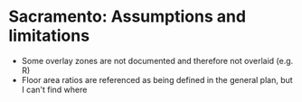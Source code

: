 # Sacramento: Assumptions and limitations

- Some overlay zones are not documented and therefore not overlaid (e.g. R)
- Floor area ratios are referenced as being defined in the general plan, but I can't find where

